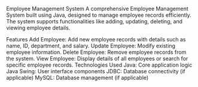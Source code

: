 Employee Management System
A comprehensive Employee Management System built using Java, designed to manage employee records efficiently. The system supports functionalities like adding, updating, deleting, and viewing employee details.

Features
Add Employee: Add new employee records with details such as name, ID, department, and salary.
Update Employee: Modify existing employee information.
Delete Employee: Remove employee records from the system.
View Employee: Display details of all employees or search for specific employee records.
Technologies Used
Java: Core application logic
Java Swing: User interface components
JDBC: Database connectivity (if applicable)
MySQL: Database management (if applicable)
